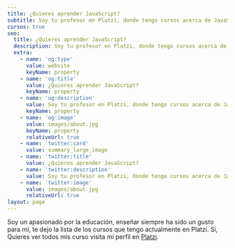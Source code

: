```yaml
---
title: ¿Quieres aprender JavaScript?
subtitle: Soy tu profesor en Platzi, donde tengo cursos acerca de JavaScript, Webpack, React, Svelte entre otros.
cursos: true
seo:
  title: ¿Quieres aprender JavaScript?
  description: Soy tu profesor en Platzi, donde tengo cursos acerca de JavaScript, Webpack, React, Svelte entre otros.
  extra:
    - name: 'og:type'
      value: website
      keyName: property
    - name: 'og:title'
      value: ¿Quieres aprender JavaScript?
      keyName: property
    - name: 'og:description'
      value: Soy tu profesor en Platzi, donde tengo cursos acerca de JavaScript, Webpack, React, Svelte entre otros.
      keyName: property
    - name: 'og:image'
      value: images/about.jpg
      keyName: property
      relativeUrl: true
    - name: 'twitter:card'
      value: summary_large_image
    - name: 'twitter:title'
      value: ¿Quieres aprender JavaScript?
    - name: 'twitter:description'
      value: Soy tu profesor en Platzi, donde tengo cursos acerca de JavaScript, Webpack, React, Svelte entre otros.
    - name: 'twitter:image'
      value: images/about.jpg
      relativeUrl: true
layout: page
---
```


Soy un apasionado por la educación, enseñar siempre ha sido un gusto para mí, te dejo la lista de los cursos que tengo actualmente en Platzi. Si, Quieres ver todos mis curso visita mi perfil en [Platzi](https://platzi.com/teachers/gndx/).

